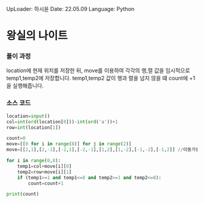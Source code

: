 UpLoader: 하시윤
Date: 22.05.09
Language: Python

# 왕실의 나이트

### 풀이 과정
location에 현재 위치를 저장한 뒤, move를 이용하여 각각의 행,렬 값을 임시적으로 temp1,temp2에 저장합니다.
temp1,temp2 값이 행과 렬을 넘지 않을 떄 count에 +1을 실행해줍니다.

### 소스 코드

```python
location=input()
col=int(ord(location[0]))-int(ord('a'))+1
row=int(location[1])

count=0
move=[[0 for i in range(8)] for j in range(2)]
move=[[2,1],[2,-1],[-2,1],[-2,-1],[1,2],[1,-2],[-1,-2],[-1,2]] //이동가능한 나이트 방향을 배열에 저장.

for i in range(0,8):
    temp1=col+move[i][0]
    temp2=row+move[i][1]
    if (temp1>=1 and temp1<=8 and temp2>=1 and temp2<=8):
        count=count+1

print(count)

